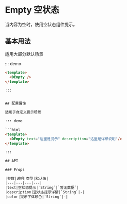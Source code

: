 
# Empty 空状态

当内容为空时，使用空状态组件提示。

## 基本用法

适用大部分默认场景

::: demo

```html
<template>
  <DEmpty />
</template>

:::


## 配置属性

适用于自定义提示场景

::: demo

```html
<template>
  <DEmpty text="这里是提示" description="这里是详细说明"/>
</template>

:::

## API

### Props

|参数|说明|类型|默认值|
|---|---|---|---|
|text|空状态提示|`String`|`暂无数据`|
|description|空状态提示详情|`String`|-|
|color|提示字体颜色|`String`|-|
